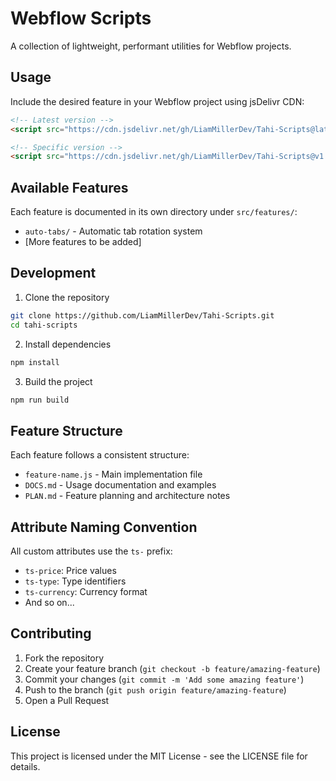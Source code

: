 # Webflow Scripts

A collection of lightweight, performant utilities for Webflow projects.

## Usage

Include the desired feature in your Webflow project using jsDelivr CDN:

```html
<!-- Latest version -->
<script src="https://cdn.jsdelivr.net/gh/LiamMillerDev/Tahi-Scripts@latest/[feature-name].js"></script>

<!-- Specific version -->
<script src="https://cdn.jsdelivr.net/gh/LiamMillerDev/Tahi-Scripts@v1.0.0/[feature-name].js"></script>
```

## Available Features

Each feature is documented in its own directory under `src/features/`:

- `auto-tabs/` - Automatic tab rotation system
- [More features to be added]

## Development

1. Clone the repository
```bash
git clone https://github.com/LiamMillerDev/Tahi-Scripts.git
cd tahi-scripts
```

2. Install dependencies
```bash
npm install
```

3. Build the project
```bash
npm run build
```

## Feature Structure

Each feature follows a consistent structure:
- `feature-name.js` - Main implementation file
- `DOCS.md` - Usage documentation and examples
- `PLAN.md` - Feature planning and architecture notes

## Attribute Naming Convention
All custom attributes use the `ts-` prefix:
- `ts-price`: Price values
- `ts-type`: Type identifiers
- `ts-currency`: Currency format
- And so on...

## Contributing

1. Fork the repository
2. Create your feature branch (`git checkout -b feature/amazing-feature`)
3. Commit your changes (`git commit -m 'Add some amazing feature'`)
4. Push to the branch (`git push origin feature/amazing-feature`)
5. Open a Pull Request

## License

This project is licensed under the MIT License - see the LICENSE file for details. 
